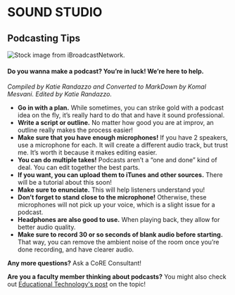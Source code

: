 # SOUND STUDIO
## Podcasting Tips
![Stock image from iBroadcastNetwork.](http://www.ibroadcastnetwork.org/images/sized/7842726d6ad787122f5562c2f974242c39ca7fe2.png)
#### Do you wanna make a podcast? You’re in luck! We’re here to help. 
*Compiled by Katie Randazzo and Converted to MarkDown by Komal Mesvani. Edited by Katie Randazzo.*

- **Go in with a plan.** While sometimes, you can strike gold with a podcast idea on the fly, it’s really hard to do that and have it sound professional.
- **Write a script or outline.** No matter how good you are at improv, an outline really makes the process easier!
- **Make sure that you have enough microphones!** If you have 2 speakers, use a microphone for each. It will create a different audio track, but trust me. It’s worth it because it makes editing easier.
- **You can do multiple takes!** Podcasts aren’t a “one and done” kind of deal. You can edit together the best parts.
- **If you want, you can upload them to iTunes and other sources.** There will be a tutorial about this soon!
- **Make sure to enunciate.** This will help listeners understand you!
- **Don’t forget to stand close to the microphone!** Otherwise, these microphones will not pick up your voice, which is a slight issue for a podcast.
- **Headphones are also good to use.** When playing back, they allow for better audio quality.
- **Make sure to record 30 or so seconds of blank audio before starting.** That way, you can remove the ambient noise of the room once you’re done recording, and have clearer audio.
	
**Any more questions?** Ask a CoRE Consultant!

**Are you a faculty member thinking about podcasts?** You might also check out [Educational Technology's post](http://educationaltechnology.wooster.edu/have-my-students-create-a-podcast-or-audio-recording/) on the topic!
